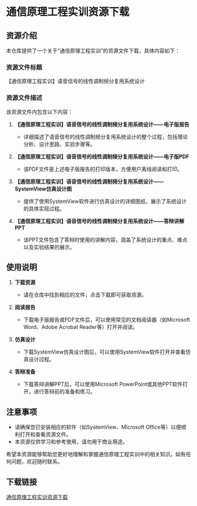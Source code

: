 # 通信原理工程实训资源下载

## 资源介绍

本仓库提供了一个关于“通信原理工程实训”的资源文件下载，具体内容如下：

### 资源文件标题
【通信原理工程实训】语音信号的线性调制频分复用系统设计

### 资源文件描述
该资源文件内包含以下内容：
1. **【通信原理工程实训】语音信号的线性调制频分复用系统设计——电子版报告**
   - 详细描述了语音信号的线性调制频分复用系统设计的整个过程，包括理论分析、设计思路、实验步骤等。

2. **【通信原理工程实训】语音信号的线性调制频分复用系统设计——电子版PDF**
   - 该PDF文件是上述电子版报告的打印版本，方便用户离线阅读和打印。

3. **【通信原理工程实训】语音信号的线性调制频分复用系统设计——SystemView仿真设计图**
   - 提供了使用SystemView软件进行仿真设计的详细图纸，展示了系统设计的具体实现过程。

4. **【通信原理工程实训】语音信号的线性调制频分复用系统设计——答辩讲解PPT**
   - 该PPT文件包含了答辩时使用的讲解内容，涵盖了系统设计的重点、难点以及实验结果的展示。

## 使用说明

1. **下载资源**
   - 请在仓库中找到相应的文件，点击下载即可获取资源。

2. **阅读报告**
   - 下载电子版报告或PDF文件后，可以使用常见的文档阅读器（如Microsoft Word、Adobe Acrobat Reader等）打开并阅读。

3. **仿真设计**
   - 下载SystemView仿真设计图后，可以使用SystemView软件打开并查看仿真设计过程。

4. **答辩准备**
   - 下载答辩讲解PPT后，可以使用Microsoft PowerPoint或其他PPT软件打开，进行答辩前的准备和练习。

## 注意事项

- 请确保您已安装相应的软件（如SystemView、Microsoft Office等）以便顺利打开和查看资源文件。
- 本资源仅供学习和参考使用，请勿用于商业用途。

希望本资源能够帮助您更好地理解和掌握通信原理工程实训中的相关知识。如有任何问题，欢迎随时联系。

## 下载链接

[通信原理工程实训资源下载](https://pan.quark.cn/s/0abaff18cae8)